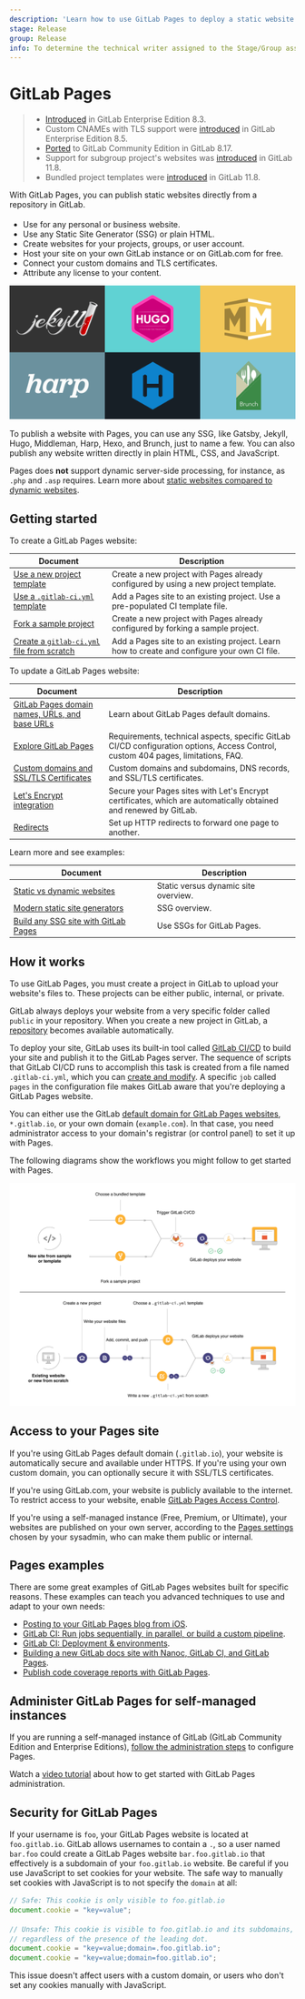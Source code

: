 ```yaml
---
description: 'Learn how to use GitLab Pages to deploy a static website at no additional cost.'
stage: Release
group: Release
info: To determine the technical writer assigned to the Stage/Group associated with this page, see https://about.gitlab.com/handbook/engineering/ux/technical-writing/#assignments
---
```


# GitLab Pages

> - [Introduced](https://gitlab.com/gitlab-org/gitlab/-/merge_requests/80) in GitLab Enterprise Edition 8.3.
> - Custom CNAMEs with TLS support were [introduced](https://gitlab.com/gitlab-org/gitlab/-/merge_requests/173) in GitLab Enterprise Edition 8.5.
> - [Ported](https://gitlab.com/gitlab-org/gitlab-foss/-/issues/14605) to GitLab Community Edition in GitLab 8.17.
> - Support for subgroup project's websites was [introduced](https://gitlab.com/gitlab-org/gitlab-foss/-/issues/30548) in GitLab 11.8.
> - Bundled project templates were [introduced](https://gitlab.com/gitlab-org/gitlab-foss/-/issues/47857) in GitLab 11.8.

With GitLab Pages, you can publish static websites
directly from a repository in GitLab.

<div class="row">
<div class="col-md-9">
<p style="margin-top: 18px;">
<ul>
<li>Use for any personal or business website.</li>
<li>Use any Static Site Generator (SSG) or plain HTML.</li>
<li>Create websites for your projects, groups, or user account.</li>
<li>Host your site on your own GitLab instance or on GitLab.com for free.</li>
<li>Connect your custom domains and TLS certificates.</li>
<li>Attribute any license to your content.</li>
</ul>
</p>
</div>
<div class="col-md-3"><img src="img/ssgs_pages.png" alt="Examples of SSGs supported by Pages" class="middle display-block"></div>
</div>

To publish a website with Pages, you can use any SSG,
like Gatsby, Jekyll, Hugo, Middleman, Harp, Hexo, and Brunch, just to name a few. You can also
publish any website written directly in plain HTML, CSS, and JavaScript.

Pages does **not** support dynamic server-side processing, for instance, as `.php` and `.asp` requires.
Learn more about
[static websites compared to dynamic websites](https://about.gitlab.com/blog/2016/06/03/ssg-overview-gitlab-pages-part-1-dynamic-x-static/).

## Getting started

To create a GitLab Pages website:

| Document | Description |
| -------- | ----------- |
| [Use a new project template](getting_started/pages_new_project_template.md)       | Create a new project with Pages already configured by using a new project template. |
| [Use a `.gitlab-ci.yml` template](getting_started/pages_ci_cd_template.md) | Add a Pages site to an existing project. Use a pre-populated CI template file. |
| [Fork a sample project](getting_started/pages_forked_sample_project.md)               | Create a new project with Pages already configured by forking a sample project. |
| [Create a `gitlab-ci.yml` file from scratch](getting_started/pages_from_scratch.md)    | Add a Pages site to an existing project. Learn how to create and configure your own CI file. |

To update a GitLab Pages website:

| Document | Description |
| -------- | ----------- |
| [GitLab Pages domain names, URLs, and base URLs](getting_started_part_one.md) | Learn about GitLab Pages default domains. |
| [Explore GitLab Pages](introduction.md) | Requirements, technical aspects, specific GitLab CI/CD configuration options, Access Control, custom 404 pages, limitations, FAQ. |
| [Custom domains and SSL/TLS Certificates](custom_domains_ssl_tls_certification/index.md) | Custom domains and subdomains, DNS records, and SSL/TLS certificates. |
| [Let's Encrypt integration](custom_domains_ssl_tls_certification/lets_encrypt_integration.md) | Secure your Pages sites with Let's Encrypt certificates, which are automatically obtained and renewed by GitLab. |
| [Redirects](redirects.md) | Set up HTTP redirects to forward one page to another. |

Learn more and see examples:

| Document | Description |
| -------- | ----------- |
| [Static vs dynamic websites](https://about.gitlab.com/blog/2016/06/03/ssg-overview-gitlab-pages-part-1-dynamic-x-static/) | Static versus dynamic site overview. |
| [Modern static site generators](https://about.gitlab.com/blog/2016/06/10/ssg-overview-gitlab-pages-part-2/) | SSG overview. |
| [Build any SSG site with GitLab Pages](https://about.gitlab.com/blog/2016/06/17/ssg-overview-gitlab-pages-part-3-examples-ci/) | Use SSGs for GitLab Pages. |

## How it works

To use GitLab Pages, you must create a project in GitLab to upload your website's
files to. These projects can be either public, internal, or private.

GitLab always deploys your website from a very specific folder called `public` in your
repository. When you create a new project in GitLab, a [repository](../repository/index.md)
becomes available automatically.

To deploy your site, GitLab uses its built-in tool called [GitLab CI/CD](../../../ci/README.md)
to build your site and publish it to the GitLab Pages server. The sequence of
scripts that GitLab CI/CD runs to accomplish this task is created from a file named
`.gitlab-ci.yml`, which you can [create and modify](getting_started/pages_from_scratch.md).
A specific `job` called `pages` in the configuration file makes GitLab aware that you're deploying a
GitLab Pages website.

You can either use the GitLab [default domain for GitLab Pages websites](getting_started_part_one.md#gitlab-pages-default-domain-names),
`*.gitlab.io`, or your own domain (`example.com`). In that case, you
need administrator access to your domain's registrar (or control panel) to set it up with Pages.

The following diagrams show the workflows you might follow to get started with Pages.

<img src="img/new_project_for_pages_v12_5.png" alt="New projects for GitLab Pages">

## Access to your Pages site

If you're using GitLab Pages default domain (`.gitlab.io`),
your website is automatically secure and available under
HTTPS. If you're using your own custom domain, you can
optionally secure it with SSL/TLS certificates.

If you're using GitLab.com, your website is publicly available to the internet.
To restrict access to your website, enable [GitLab Pages Access Control](pages_access_control.md).

If you're using a self-managed instance (Free, Premium, or Ultimate),
your websites are published on your own server, according to the
[Pages settings](../../../administration/pages/index.md) chosen by your sysadmin,
who can make them public or internal.

## Pages examples

There are some great examples of GitLab Pages websites built for
specific reasons. These examples can teach you advanced techniques
to use and adapt to your own needs:

- [Posting to your GitLab Pages blog from iOS](https://about.gitlab.com/blog/2016/08/19/posting-to-your-gitlab-pages-blog-from-ios/).
- [GitLab CI: Run jobs sequentially, in parallel, or build a custom pipeline](https://about.gitlab.com/blog/2016/07/29/the-basics-of-gitlab-ci/).
- [GitLab CI: Deployment & environments](https://about.gitlab.com/blog/2021/02/05/ci-deployment-and-environments/).
- [Building a new GitLab docs site with Nanoc, GitLab CI, and GitLab Pages](https://about.gitlab.com/blog/2016/12/07/building-a-new-gitlab-docs-site-with-nanoc-gitlab-ci-and-gitlab-pages/).
- [Publish code coverage reports with GitLab Pages](https://about.gitlab.com/blog/2016/11/03/publish-code-coverage-report-with-gitlab-pages/).

## Administer GitLab Pages for self-managed instances

If you are running a self-managed instance of GitLab (GitLab Community Edition and Enterprise Editions),
[follow the administration steps](../../../administration/pages/index.md) to configure Pages.

<i class="fa fa-youtube-play youtube" aria-hidden="true"></i> Watch a [video tutorial](https://www.youtube.com/watch?v=dD8c7WNcc6s) about how to get started with GitLab Pages administration.

## Security for GitLab Pages

If your username is `foo`, your GitLab Pages website is located at `foo.gitlab.io`.
GitLab allows usernames to contain a `.`, so a user named `bar.foo` could create
a GitLab Pages website `bar.foo.gitlab.io` that effectively is a subdomain of your
`foo.gitlab.io` website. Be careful if you use JavaScript to set cookies for your website.
The safe way to manually set cookies with JavaScript is to not specify the `domain` at all:

```javascript
// Safe: This cookie is only visible to foo.gitlab.io
document.cookie = "key=value";

// Unsafe: This cookie is visible to foo.gitlab.io and its subdomains,
// regardless of the presence of the leading dot.
document.cookie = "key=value;domain=.foo.gitlab.io";
document.cookie = "key=value;domain=foo.gitlab.io";
```

This issue doesn't affect users with a custom domain, or users who don't set any
cookies manually with JavaScript.
